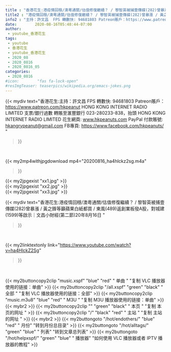 ```yaml
---
title : "香港花生:港疫情回穩/澳粵通關/估值修復繼續？ / 黎智英被捕壹傳媒(282)曾暴漲 / 黃之鋒等籲蘋果白紙都買 / 東風(489)返創業板發A股，對城建(1599)等啟示｜文昌小財經(第二節)20年8月16日 "
title2 : "港疫情回穩/澳粵通關/估值修復繼續？ / 黎智英被捕壹傳媒(282)曾暴漲 / 黃之鋒等籲蘋果白紙都買 / 東風(489)返創業板發A股，對城建(1599)等啟示｜文昌小財經(第二節)20年8月16日 "
info2 : "主持：許文昌  FPS 轉數快: 94681803 Patreon賬戶：https://www.patreon.com/hkpeanut HONG KONG INTERNET RADIO LIMITED 支票/銀行過數 轉賬至滙豐銀行 023-280233-838，抬頭 HONG KONG INTERNET RADIO LIMITED   花生網頁: www.hkpeanuts.com PayPal 付款賬號: hkangrypeanut@gmail.com FB專頁: https://www.facebook.com/hkpeanuts/ "
date:        2020-08-16T05:48:44-07:00
author:
 - youtube_香港花生
tags:
 - youtube
 - 香港花生
 - youtube_香港花生
 - 2020_08
 - 2020_0816
 - 2020_0816_05
categories:
 - 2020_0816
#icon:        "fas fa-lock-open"
#resImgTeaser: teaserpics/wikipedia.org/emacs-jokes.png
---
```


{{< mydiv text="香港花生:主持：許文昌  FPS 轉數快: 94681803 Patreon賬戶：https://www.patreon.com/hkpeanut HONG KONG INTERNET RADIO LIMITED 支票/銀行過數 轉賬至滙豐銀行 023-280233-838，抬頭 HONG KONG INTERNET RADIO LIMITED   花生網頁: www.hkpeanuts.com PayPal 付款賬號: hkangrypeanut@gmail.com FB專頁: https://www.facebook.com/hkpeanuts/ "
>}}
<br>


{{< my2mp4withjpgdownload mp4="20200816_ha4hlckz2sg.m4a"
>}}

{{< my2jpgexist "xx1.jpg" >}}<br>
{{< my2jpgexist "xx2.jpg" >}}<br>
{{< my2jpgexist "xx3.jpg" >}}<br>



{{< mydiv text="香港花生:港疫情回穩/澳粵通關/估值修復繼續？ / 黎智英被捕壹傳媒(282)曾暴漲 / 黃之鋒等籲蘋果白紙都買 / 東風(489)返創業板發A股，對城建(1599)等啟示｜文昌小財經(第二節)20年8月16日 "
>}}
<br>

{{< my2linktextonly link="https://www.youtube.com/watch?v=ha4HlckZ2Sg"
>}}


<br>

{{< my2buttoncopy2clip "music.xspf"        "blue"   "red"    " 单曲 "  "复制 VLC 播放器使用的链接：单曲" >}} {{< my2buttoncopy2clip "/all.xspf"         "green"  "black"  " 全部 "  "复制 VLC 播放器使用的链接：全部" >}} {{< my2buttoncopy2clip "music.m3u8"        "blue"   "red"    " M3U  "    "复制 M3U 播放器使用的链接：单曲" >}} {{< mybr2 >}} {{< my2buttoncopy2clip ""                  "green"  "black"  " 本页 "    "复制 本页的网址 " >}} {{< my2buttoncopy2clip "/"                 "black"  "red"    " 主站 "    "复制 主站的网址 " >}} {{< mybr2 >}} {{< my2buttongoto      "/hot/endothers/"   "blue"   "red"    " 月份"   "转到月份总目录" >}} {{< my2buttongoto      "/hot/alltags/"     "green"  "blue"   " 列表"   "转到文章总列表" >}} {{< my2buttongoto      "/hot/helpxspf/"    "green"  "blue"   " 播放器" "如何使用 VLC 播放器或者 IPTV 播放器的教程" >}} 
